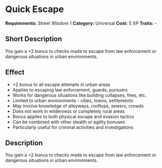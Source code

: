 # Quick Escape

**Requirements:** Street Wisdom 1
**Category:** Universal
**Cost:** 5 XP
**Traits:** -


## Short Description
You gain a +2 bonus to checks made to escape from law enforcement or dangerous situations in urban environments.

## Effect
- +2 bonus to all escape attempts in urban areas
- Applies to escaping law enforcement, guards, pursuers
- Works for dangerous situations like building collapses, fires, etc.
- Limited to urban environments - cities, towns, settlements
- May involve knowledge of alleyways, rooftops, sewers, crowds
- Does not work in wilderness or completely rural areas
- Bonus applies to both physical escape and evasion tactics
- Can be combined with other stealth or agility bonuses
- Particularly useful for criminal activities and investigations

## Description
You gain a +2 bonus to checks made to escape from law enforcement or dangerous situations in urban environments.